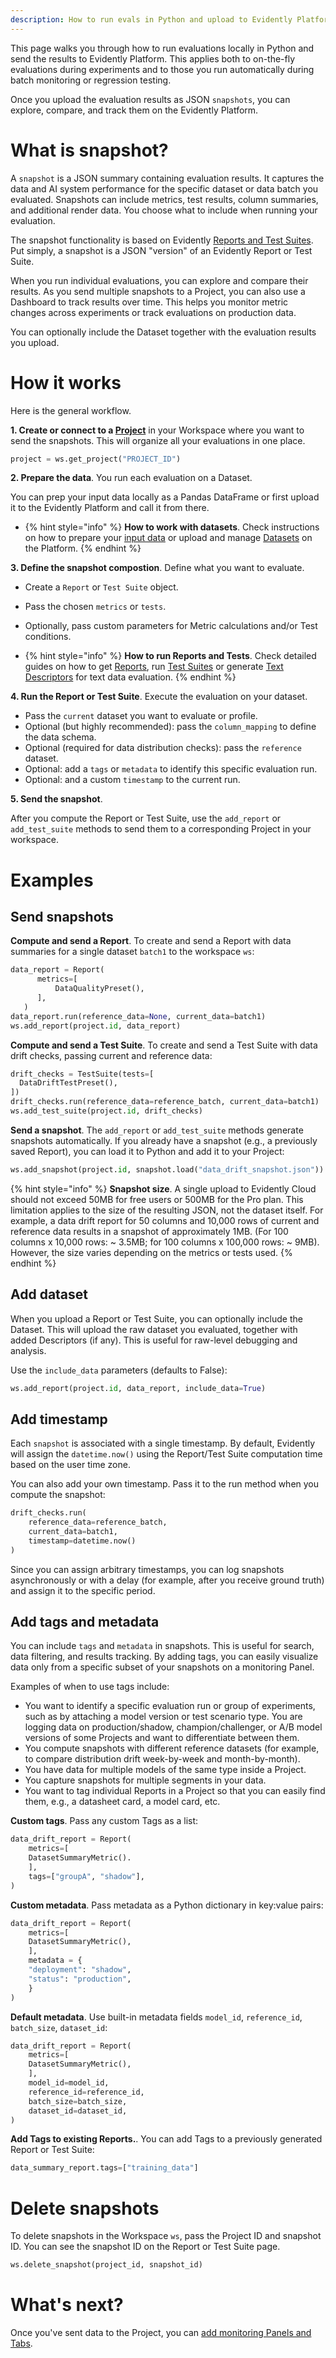 ```yaml
---
description: How to run evals in Python and upload to Evidently Platform.
---   
```


This page walks you through how to run evaluations locally in Python and send the results to Evidently Platform. This applies both to on-the-fly evaluations during experiments and to those you run automatically during batch monitoring or regression testing.

Once you upload the evaluation results as JSON `snapshots`, you can explore, compare, and track them on the Evidently Platform.

# What is snapshot?

A `snapshot` is a JSON summary containing evaluation results. It captures the data and AI system performance for the specific dataset or data batch you evaluated. Snapshots can include metrics, test results, column summaries, and additional render data. You choose what to include when running your evaluation.

The snapshot functionality is based on Evidently [Reports and Test Suites](../tests-and-reports/overview.md). Put simply, a snapshot is a JSON "version" of an Evidently Report or Test Suite.

When you run individual evaluations, you can explore and compare their results. As you send multiple snapshots to a Project, you can also use a Dashboard to track results over time. This helps you monitor metric changes across experiments or track evaluations on production data. 

You can optionally include the Dataset together with the evaluation results you upload.

# How it works

Here is the general workflow.

**1. Create or connect to a [Project](../projects/add_project.md)** in your Workspace where you want to send the snapshots. This will organize all your evaluations in one place.

```python
project = ws.get_project("PROJECT_ID")
```
**2. Prepare the data**. You run each evaluation on a Dataset. 

You can prep your input data locally as a Pandas DataFrame or first upload it to the Evidently Platform and call it from there.

* {% hint style="info" %}
**How to work with datasets**. Check instructions on how to prepare your [input data](../input-data/data-requirements.md) or upload and manage [Datasets](../datasets/datasets_overview.md) on the Platform.
{% endhint %}

**3. Define the snapshot compostion**. Define what you want to evaluate.

* Create a `Report` or `Test Suite` object.
* Pass the chosen `metrics` or `tests`.
* Optionally, pass custom parameters for Metric calculations and/or Test conditions.

* {% hint style="info" %}
**How to run Reports and Tests**. Check detailed guides on how to get [Reports](../tests-and-reports/get-reports.md), run [Test Suites](../tests-and-reports/run-tests.md) or generate [Text Descriptors](../tests-and-reports/text-descriptors.md) for text data evaluation.
{% endhint %}

**4. Run the Report or Test Suite**. Execute the evaluation on your dataset.

* Pass the `current` dataset you want to evaluate or profile.
* Optional (but highly recommended): pass the `column_mapping` to define the data schema. 
* Optional (required for data distribution checks): pass the `reference` dataset.
* Optional: add a `tags` or `metadata` to identify this specific evaluation run.
* Optional: and a custom `timestamp` to the current run. 

**5. Send the snapshot**. 

After you compute the Report or Test Suite, use the `add_report` or `add_test_suite` methods to send them to a corresponding Project in your workspace.

# Examples

## Send snapshots

**Compute and send a Report**. To create and send a Report with data summaries for a single dataset `batch1` to the workspace `ws`:

```python
data_report = Report(
      metrics=[
          DataQualityPreset(),
      ],
   )
data_report.run(reference_data=None, current_data=batch1)
ws.add_report(project.id, data_report)
```

**Compute and send a Test Suite**. To create and send a Test Suite with data drift checks, passing current and reference data:

```python
drift_checks = TestSuite(tests=[
  DataDriftTestPreset(),
])
drift_checks.run(reference_data=reference_batch, current_data=batch1)
ws.add_test_suite(project.id, drift_checks)
```

**Send a snapshot**. The `add_report` or `add_test_suite` methods generate snapshots automatically. If you already have a snapshot (e.g., a previously saved Report), you can load it to Python and add it to your Project:

```python
ws.add_snapshot(project.id, snapshot.load("data_drift_snapshot.json"))
```

{% hint style="info" %}
**Snapshot size**. A single upload to Evidently Cloud should not exceed 50MB for free users or 500MB for the Pro plan. This limitation applies to the size of the resulting JSON, not the dataset itself. For example, a data drift report for 50 columns and 10,000 rows of current and reference data results in a snapshot of approximately 1MB. (For 100 columns x 10,000 rows: ~ 3.5MB; for 100 columns x 100,000 rows: ~ 9MB). However, the size varies depending on the metrics or tests used.
{% endhint %}

## Add dataset 

When you upload a Report or Test Suite, you can optionally include the Dataset. This will upload the raw dataset you evaluated, together with added Descriptors (if any). This is useful for raw-level debugging and analysis.

Use the `include_data` parameters (defaults to False):

```python
ws.add_report(project.id, data_report, include_data=True)
```

## Add timestamp

Each `snapshot` is associated with a single timestamp. By default, Evidently will assign the `datetime.now()` using the Report/Test Suite computation time based on the user time zone.

You can also add your own timestamp. Pass it to the run method when you compute the snapshot: 

```python
drift_checks.run(
    reference_data=reference_batch,
    current_data=batch1,
    timestamp=datetime.now()
)
```

Since you can assign arbitrary timestamps, you can log snapshots asynchronously or with a delay (for example, after you receive ground truth) and assign it to the specific period.

## Add tags and metadata

You can include `tags` and `metadata` in snapshots. This is useful for search, data filtering, and results tracking. By adding tags, you can easily visualize data only from a specific subset of your snapshots on a monitoring Panel.

Examples of when to use tags include:
* You want to identify a specific evaluation run or group of experiments, such as by attaching a model version or test scenario type.
  You are logging data on production/shadow, champion/challenger, or A/B model versions of some Projects and want to differentiate between them.
* You compute snapshots with different reference datasets (for example, to compare distribution drift week-by-week and month-by-month).
* You have data for multiple models of the same type inside a Project.
* You capture snapshots for multiple segments in your data.
* You want to tag individual Reports in a Project so that you can easily find them, e.g., a datasheet card, a model card, etc.

**Custom tags**. Pass any custom Tags as a list: 

```python
data_drift_report = Report(
	metrics=[
	DatasetSummaryMetric().
	],
	tags=["groupA", "shadow"],
)
```

**Custom metadata**. Pass metadata as a Python dictionary in key:value pairs:

```python
data_drift_report = Report(
	metrics=[
	DatasetSummaryMetric(),
	],
	metadata = {
	"deployment": "shadow",
	"status": "production",
	}
)
```

**Default metadata**. Use built-in metadata fields `model_id`, `reference_id`, `batch_size`, `dataset_id`:

```python
data_drift_report = Report(
	metrics=[
	DatasetSummaryMetric(),
	],
	model_id=model_id,
	reference_id=reference_id,
	batch_size=batch_size,
	dataset_id=dataset_id,
)
```

**Add Tags to existing Reports.**. You can add Tags to a previously generated Report or Test Suite:

```python
data_summary_report.tags=["training_data"]
```

# Delete snapshots

To delete snapshots in the Workspace `ws`, pass the Project ID and snapshot ID. You can see the snapshot ID on the Report or Test Suite page.

```python
ws.delete_snapshot(project_id, snapshot_id)
```

# What's next?

Once you've sent data to the Project, you can [add monitoring Panels and Tabs](../dashboard/design_dashboard.md).
